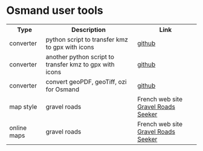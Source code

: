 # Osmand user tools

<table>
  <tr>
    <th>Type</th>
    <th>Description</th>
    <th>Link</th>    
  </tr>
  <tr>
    <td>converter</td>
    <td>python script to transfer kmz to gpx with icons</td>    
    <td><a href="https://github.com/mariush444/gmapIcons2osmand"> github </a></td>
  </tr>
  <tr>
    <td>converter</td>
    <td>another python script to transfer kmz to gpx with icons</td>    
    <td><a href="https://github.com/tmusolf/KMLtoOSMAndGPX"> github </a> </td>
  </tr>
  <tr>
    <td>converter</td>
    <td>convert geoPDF, geoTiff, ozi for Osmand </td>    
    <td><a href="https://github.com/mariush444/raster2osmand"> github </a> </td>
  </tr>
  <tr>
    <td>map style</td>
    <td>gravel roads </td>    
    <td>French web site <a href="https://sites.google.com/view/gravel-roads-seeker/cartes-hors-route/cartes-pour-applications-mobiles#h.vuowwyk2a6ei"> Gravel Roads Seeker </a> </td>
  </tr>
    <tr>
    <td>online maps</td>
    <td>gravel roads </td>    
    <td>French web site <a href="https://sites.google.com/view/gravel-roads-seeker/cartes-hors-route/cartes-pour-applications-mobiles#h.lrtz21a2dinu"> Gravel Roads Seeker </a> </td>
  </tr>
</table>
